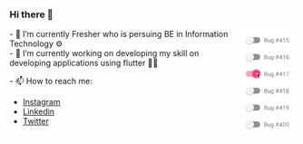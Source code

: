 ### Hi there 👋
<img src="https://github.com/PruthviSooni/PruthviSooni/blob/master/giphy.gif" align="right" height="190"/>
<p>
  - 🌱 I’m currently Fresher who is persuing BE in Information Technology ⚙ <br>
  - 🔭 I’m currently working on developing my skill on developing applications using flutter 🎯📱
</p>

<p>- 📫 How to reach me: 
<ul><li> <a href="https://www.instagram.com/pruthvi.sooni/"> Instagram<a/></li><li> <a href="https://www.linkedin.com/in/pruthvi-sooni/"> Linkedin<a/></li> <li> <a href="https://twitter.com/PruthviSooni"> Twitter <a/></li> </p>
 


      
 
<!--
**PruthviSooni/PruthviSooni** is a ✨ _special_ ✨ repository because its `README.md` (this file) appears on your GitHub profile.

Here are some ideas to get you started:

- 🔭 I’m currently working on

 ...
- 🌱 I’m currently learning ...
- 👯 I’m looking to collaborate on ...
- 🤔 I’m looking for help with ...
- 💬 Ask me about ...
 ...
- 😄 Pronouns: ...
- ⚡ Fun fact: ...

